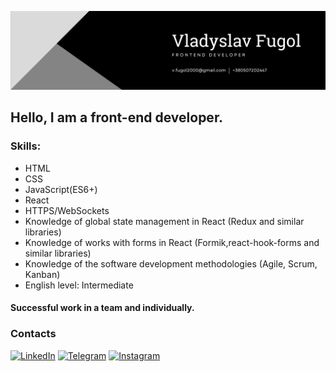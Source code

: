 ![Header](https://github.com/VladyslavFugol/vladyslavfugol/blob/main/assets/header-github.png)

## Hello, I am a front-end developer.

### Skills:
- HTML
- CSS
- JavaScript(ES6+)
- React
- HTTPS/WebSockets
- Knowledge of global state management in React (Redux and similar libraries)
- Knowledge of works with forms in React (Formik,react-hook-forms and similar libraries)
- Knowledge of the software development methodologies (Agile, Scrum, Kanban)
- English level: Intermediate

#### Successful work in a team and individually.

### Contacts
[![LinkedIn](https://img.shields.io/badge/-linkedin-000000?style=for-the-badge&logo=linkedin&logoColor=0e76a8)](https://www.linkedin.com/in/vladyslav-fugol/)
[![Telegram](https://img.shields.io/badge/-telegram-000000?style=for-the-badge&logo=telegram)](https://t.me/fugol_v)
[![Instagram](https://img.shields.io/badge/-instagram-000000?style=for-the-badge&logo=instagram)](https://www.instagram.com/fugol_v/)